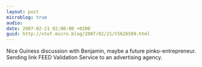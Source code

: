 ```yaml
---
layout: post
microblog: true
audio: 
date: 2007-02-21 02:00:00 +0200
guid: http://xtof.micro.blog/2007/02/21/t5626509.html
---
```

Nice Guiness discussion with Benjamin, maybe a future pinko-entrepreneur. Sending link FEED Validation Service to an advertising agency.
